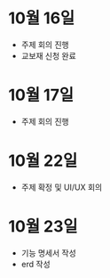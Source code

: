 # 10월 16일
- 주제 회의 진행
- 교보재 신청 완료

# 10월 17일
- 주제 회의 진행

# 10월 22일
- 주제 확정 및 UI/UX 회의

# 10월 23일
- 기능 명세서 작성
- erd 작성
